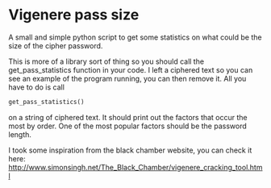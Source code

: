 # Vigenere pass size

A small and simple python script to get some statistics on what could be the size of the cipher password.

This is more of a library sort of thing so you should call the get_pass_statistics function in your code. I left a ciphered text so you can see an example of the program running, you can then remove it. All you have to do is call 
```Python
get_pass_statistics()
```
on a string of ciphered text. It should print out the factors that occur the most by order. One of the most popular factors should be the password length.


I took some inspiration from the black chamber website, you can check it here: http://www.simonsingh.net/The_Black_Chamber/vigenere_cracking_tool.html

